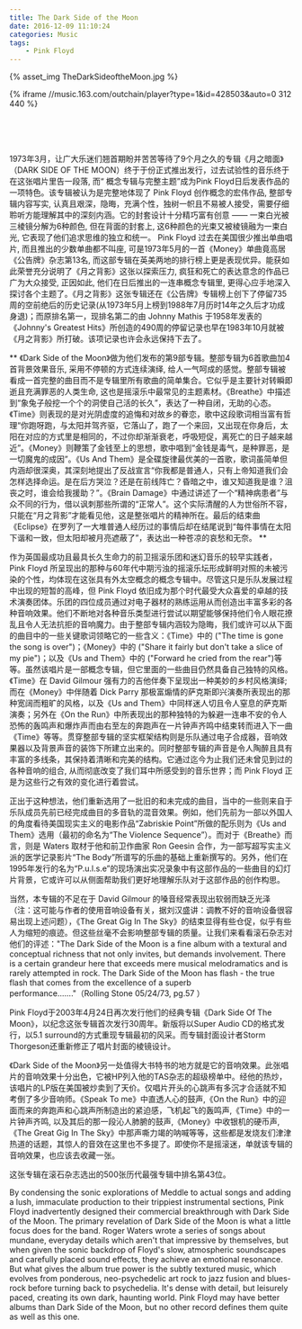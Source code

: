 ```yaml
---
title: The Dark Side of the Moon
date: 2016-12-09 11:10:24
categories: Music
tags:
	- Pink Floyd
---
```


{% asset_img TheDarkSideoftheMoon.jpg %}

<!-- more -->

{% iframe //music.163.com/outchain/player?type=1&id=428503&auto=0 312 440 %}

<br><br><br>
> 
1973年3月，让广大乐迷们翘首期盼并苦苦等待了9个月之久的专辑《月之暗面》（DARK SIDE OF THE MOON）终于于份正式推出发行，过去试验性的音乐终于在这张唱片里告一段落, 而“ 概念专辑与完整主题”成为Pink Floyd日后发表作品的一项特色。该专辑被认为是完整地体现了 Pink Floyd 创作概念的宏伟作品, 整部专辑内容写实, 认真且艰深，隐晦，充满个性，独树一帜且不易被人接受，需要仔细聆听方能理解其中的深刻内涵。它的封套设计十分精巧富有创意 —— 一束白光被三棱镜分解为6种颜色, 但在背面的封套上, 这6种颜色的光束又被棱镜融为一束白光, 它表现了他们追求思维的独立和统一。 Pink Floyd 过去在美国很少推出单曲唱片, 而且推出的少数单曲都不叫座, 可是1973年5月的一首《Money》单曲竟高居《公告牌》杂志第13名, 而这部专辑在英美两地的排行榜上更是表现优异。能获如此荣誉充分说明了《月之背影》这张以探索压力, 疯狂和死亡的表达意念的作品已广为大众接受, 正因如此, 他们在日后推出的一连串概念专辑里, 更得心应手地深入探讨各个主题了。《月之背影》这张专辑还在《公告牌》专辑榜上创下了停留735周的空前绝后的历史记录(从1973年5月上榜到1988年7月历时14年之久后才功成身退)；而原排名第一，现排名第二的由 Johnny Mathis 于1958年发表的《Johnny's Greatest Hits》所创造的490周的停留记录也早在1983年10月就被《月之背影》所打破。该项记录也许会永远保持下去了。
> 
**
《Dark Side of the Moon》做为他们发布的第9部专辑。整部专辑为6首歌曲加4首背景效果音乐, 采用不停顿的方式连续演绎, 给人一气呵成的感觉。整部专辑被看成一首完整的曲目而不是专辑里所有歌曲的简单集合。它似乎是主要针对转瞬即逝且充满罪恶的人类生命, 这也是摇滚乐中最常见的主题素材。《Breathe》中描述到“象兔子般挖一个个的洞使自己活的长久”，表达了一种自闭，无助的心态。《Time》则表现的是对光阴虚度的追悔和对故乡的眷恋，歌中这段歌词相当富有哲理“你跑呀跑，与太阳并驾齐驱，它落山了，跑了一个来回，又出现在你身后，太阳在对应的方式里是相同的，不过你却渐渐衰老，呼吸短促，离死亡的日子越来越近”。《Money》则鞭策了金钱至上的思想，歌中唱到“金钱是毒气，是种罪恶，是一切魔鬼的成因”。《Us And Them》是全碟旋律最优美的一首歌，歌词虽简单但内涵却很深奥，其深刻地提出了反战宣言“你我都是普通人，只有上帝知道我们会怎样选择命运。是在后方哭泣？还是在前线阵亡？昏暗之中，谁又知道我是谁？沮丧之时，谁会给我援助？”。《Brain Damage》中通过讲述了一个“精神病患者”与众不同的行为，借以讽刺那些所谓的“正常人”。这个实际清醒的人为世俗所不容，只能在“月之背影”才能看见他，这是整张唱片的精神所在。最后的结束曲《Eclipse》在罗列了一大堆普通人经历过的事情后却在结尾说到“每件事情在太阳下谐和一致，但太阳却被月亮遮蔽了”，表达出一种苍凉的哀愁和无奈。
**
>  
作为英国最成功且最具长久生命力的前卫摇滚乐团和迷幻音乐的较早实践者，Pink Floyd 所呈现出的那种与60年代中期污浊的摇滚乐坛形成鲜明对照的未被污染的个性，均体现在这张具有外太空概念的概念专辑中。尽管这只是乐队发展过程中出现的短暂的高峰，但 Pink Floyd 依旧成为那个时代最受大众喜爱的卓越的技术演奏团体。乐团的四位成员通过对电子器材的熟练运用从而创造出丰富多彩的各种音响效果。他们不断地对各种音乐类型进行尝试以期望能够保持他们令人眼花撩乱且令人无法抗拒的音响魔力。由于整部专辑内涵较为隐晦，我们或许可以从下面的曲目中的一些关键歌词领略它的一些含义：《Time》中的 ("The time is gone the song is over")；《Money》中的 ("Share it fairly but don't take a slice of my pie")；以及《Us and Them》中的 ("Forward he cried from the rear")等等。虽然该唱片是一部概念专辑，但它里面的一些曲目仍然具备自己独特的风格。《Time》在 David Gilmour 强有力的吉他伴奏下呈现出一种美妙的乡村风格演绎;而在《Money》中伴随着 Dick Parry 那极富煽情的萨克斯即兴演奏所表现出的那种宽阔而粗旷的风格，以及《Us and Them》中同样迷人切且令人窒息的萨克斯演奏；另外在《On the Run》中所表现出的那种独特的为躲避一连串不安的令人恐怖的轰鸣声和爆炸声而由右至左的奔跑声在一片钟声齐鸣中结束转而进入下一曲《Time》等等。贯穿整部专辑的坚实框架结构则是乐队通过电子合成器，音响效果器以及背景声音的装饰下所建立出来的。同时整部专辑的声音是令人陶醉且具有丰富的多线条，其保持着清晰和完美的结构。它通过迄今为止我们还未曾见到过的各种音响的组合, 从而彻底改变了我们耳中所感受到的音乐世界；而 Pink Floyd 正是为这些行之有效的变化进行着尝试。
>  
正出于这种想法，他们重新选用了一批旧的和未完成的曲目，当中的一些则来自于乐队成员先前已经完成曲目的多音轨的混音效果。例如，他们先前为一部以外国人的角度看待美国现实主义的电影作品“Zabriskie Point”所做的配乐则为《Us and Them》选用（最初的命名为“The Violence Sequence”）。而对于《Breathe》而言，则是 Waters 取材于他和前卫作曲家 Ron Geesin 合作，为一部写超写实主义派的医学记录影片“The Body”所谱写的乐曲的基础上重新撰写的。另外，他们在1995年发行的名为“P.u.l.s.e”的现场演出实况录象中有这部作品的一些曲目的幻灯片背景，它或许可以从侧面帮助我们更好地理解乐队对于这部作品的创作构思。
>  
当然，本专辑的不足在于 David Gilmour 的嗓音经常表现出软弱而缺乏光泽（注：这可能与作者的使用音响设备有关，据刘汉盛讲：调教不好的音响设备很容易出现上述问题），《The Great Gig In The Sky》的结束显得有些仓促，似乎有些人为缩短的痕迹。但这些丝毫不会影响整部专辑的质量。让我们来看看滚石杂志对他们的评述："The Dark Side of the Moon is a fine album with a textural and conceptual richness that not only invites, but demands involvement. There is a certain grandeur here that exceeds mere musical melodramatics and is rarely attempted in rock. The Dark Side of the Moon has flash - the true flash that comes from the excellence of a superb performance......."（Rolling Stone 05/24/73, pg.57 ）
>  
Pink Floyd于2003年4月24日再次发行他们的经典专辑《Dark Side Of The Moon》，以纪念这张专辑首次发行30周年。新版将以Super Audio CD的格式发行，以5.1 surround的方式重现专辑最初的风采。而专辑封面设计者Storm Thorgeson还重新修正了唱片封面的棱镜设计。
> 
《Dark Side of the Moon》另一处值得大书特书的地方就是它的音响效果。此张唱片的音响效果十分出色，它被HP列入他的TAS杂志的超级榜单中。经他的热炒，该唱片的LP版在美国被炒卖到了天价。仅唱片开头的心跳声有多沉才合适就不知考倒了多少音响师。《Speak To me》中直透人心的鼓声,《On the Run》中的迎面而来的奔跑声和心跳声所制造出的紧迫感，飞机起飞的轰鸣声,《Time》中的一片钟声齐鸣, 以及其后的那一段沁人肺腑的鼓声,《Money》中收银机的硬币声,《The Great Gig In The Sky》中那声嘶力竭的呐喊等等，这些都是发烧友们津津热道的话题，其惊人的音效在这里也不多提了。即使你不是摇滚迷，单就该专辑的音响效果，也应该去收藏一张。
> 
这张专辑在滚石杂志选出的500张历代最强专辑中排名第43位。
> 
By condensing the sonic explorations of Meddle to actual songs and adding a lush, immaculate production to their trippiest instrumental sections, Pink Floyd inadvertently designed their commercial breakthrough with Dark Side of the Moon. The primary revelation of Dark Side of the Moon is what a little focus does for the band. Roger Waters wrote a series of songs about mundane, everyday details which aren't that impressive by themselves, but when given the sonic backdrop of Floyd's slow, atmospheric soundscapes and carefully placed sound effects, they achieve an emotional resonance. But what gives the album true power is the subtly textured music, which evolves from ponderous, neo-psychedelic art rock to jazz fusion and blues-rock before turning back to psychedelia. It's dense with detail, but leisurely paced, creating its own dark, haunting world. Pink Floyd may have better albums than Dark Side of the Moon, but no other record defines them quite as well as this one.